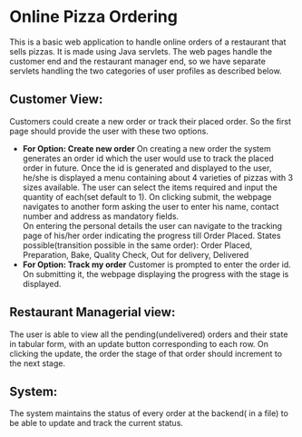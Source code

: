 # Online Pizza Ordering

This is a basic web application to handle online orders of a restaurant that sells pizzas. It is made using Java servlets. The web pages handle the customer end and the restaurant manager end, so we have separate
servlets handling the two categories of user profiles as described below.

## Customer View:

Customers could create a new order or track their placed order. So the first page should
provide the user with these two options.

* <b>For Option: Create new order</b>
	On creating a new order the system generates an order id which the user would use to
	track the placed order in future.
	Once the id is generated and displayed to the user, he/she is displayed a menu containing about 4 varieties of pizzas with 3 sizes available. The user can select the items required and input the quantity of each(set default to 1).
	On clicking submit, the webpage navigates to another form asking the user to enter
	his name, contact number and address as mandatory fields.	
	On entering the personal details the user can navigate to the tracking page of
	his/her order indicating the progress till Order Placed.
	States possible(transition possible in the same order): Order Placed, Preparation, Bake,
	Quality Check, Out for delivery, Delivered
* <b>For Option: Track my order</b>
	Customer is prompted to enter the order id. On submitting it, the webpage
	displaying the progress with the stage is displayed.

## Restaurant Managerial view:

The user is able to view all the pending(undelivered) orders and their state in
tabular form, with an update button corresponding to each row. On clicking the update, the
order the stage of that order should increment to the next stage.

## System:
The system maintains the status of every order at the backend( in a file) to be
able to update and track the current status.